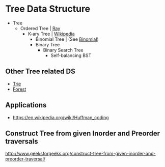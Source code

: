 


# Tree Data Structure

* Tree
  * Ordered Tree | [Ray](http://cs.lmu.edu/~ray/notes/orderedtrees/)
    * K-ary Tree | [Wikipedia](https://en.wikipedia.org/wiki/K-ary_tree)
      * Binomial Tree | (See [Binomial](https://en.wikipedia.org/wiki/Binomial))
      * Binary Tree
        * Binary Search Tree
          * Self-balancing BST


## Other Tree related DS

* [Trie](https://en.wikipedia.org/wiki/Trie)
* [Forest](https://en.wikipedia.org/wiki/Tree_(graph_theory))

## Applications


* https://en.wikipedia.org/wiki/Huffman_coding



## Construct Tree from given Inorder and Preorder traversals

http://www.geeksforgeeks.org/construct-tree-from-given-inorder-and-preorder-traversal/
